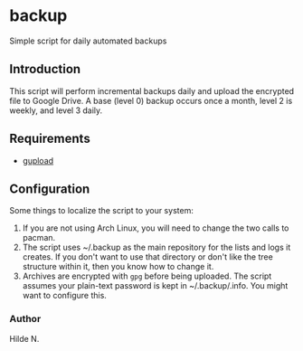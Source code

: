# backup
Simple script for daily automated backups

## Introduction
This script will perform incremental backups daily and upload the encrypted file to Google Drive. A base (level 0) backup occurs once a month, level 2 is weekly, and level 3 daily.

## Requirements
* [gupload](https://github.com/snhilde/gupload)

## Configuration
Some things to localize the script to your system:
1. If you are not using Arch Linux, you will need to change the two calls to pacman.
2. The script uses ~/.backup as the main repository for the lists and logs it creates. If you don't want to use that directory or don't like the tree structure within it, then you know how to change it.
3. Archives are encrypted with `gpg` before being uploaded. The script assumes your plain-text password is kept in ~/.backup/.info. You might want to configure this.

### Author
Hilde N.
